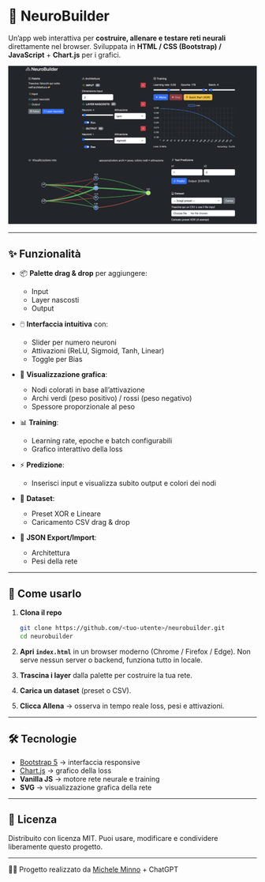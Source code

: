# 🧠 NeuroBuilder

Un’app web interattiva per **costruire, allenare e testare reti neurali** direttamente nel browser.
Sviluppata in **HTML / CSS (Bootstrap) / JavaScript** + **Chart.js** per i grafici.

![demo](screenshot.png)

---

## ✨ Funzionalità

* 📦 **Palette drag & drop** per aggiungere:

  * Input
  * Layer nascosti
  * Output
* 🖱️ **Interfaccia intuitiva** con:

  * Slider per numero neuroni
  * Attivazioni (ReLU, Sigmoid, Tanh, Linear)
  * Toggle per Bias
* 🎨 **Visualizzazione grafica**:

  * Nodi colorati in base all’attivazione
  * Archi verdi (peso positivo) / rossi (peso negativo)
  * Spessore proporzionale al peso
* 📊 **Training**:

  * Learning rate, epoche e batch configurabili
  * Grafico interattivo della loss
* ⚡ **Predizione**:

  * Inserisci input e visualizza subito output e colori dei nodi
* 📂 **Dataset**:

  * Preset XOR e Lineare
  * Caricamento CSV drag & drop
* 💾 **JSON Export/Import**:

  * Architettura
  * Pesi della rete

---

## 🚀 Come usarlo

1. **Clona il repo**

   ```bash
   git clone https://github.com/<tuo-utente>/neurobuilder.git
   cd neurobuilder
   ```

2. **Apri `index.html`** in un browser moderno (Chrome / Firefox / Edge).
   Non serve nessun server o backend, funziona tutto in locale.

3. **Trascina i layer** dalla palette per costruire la tua rete.

4. **Carica un dataset** (preset o CSV).

5. **Clicca Allena** → osserva in tempo reale loss, pesi e attivazioni.

---

## 🛠️ Tecnologie

* [Bootstrap 5](https://getbootstrap.com/) → interfaccia responsive
* [Chart.js](https://www.chartjs.org/) → grafico della loss
* **Vanilla JS** → motore rete neurale e training
* **SVG** → visualizzazione grafica della rete

---

## 📄 Licenza

Distribuito con licenza MIT.
Puoi usare, modificare e condividere liberamente questo progetto.

---

👨‍💻 Progetto realizzato da [Michele Minno](https://github.com/<tuo-utente>) + ChatGPT
